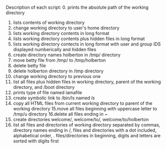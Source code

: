 Description of each script:
0. prints the absolute path of the working directory
1. lists contents of working directory
2. change working directory to user's home directory
3. lists working directory contents in long format
4. lists working directory contents plus hidden files in long format
5. lists working directory contects in long format with user and group IDS displayed numberically and hidden files
6. create directory names holberton in /tmp/ directory
7. move betty file from /tmp/ to /tmp/holberton
8. delete betty file 
9. delete holberton directory in /tmp directory
10. change working directory to previous one
11. list all files plus hidden files in working directory, parent of the working directory, and /boot directory
12. prints type of file named iamafile 
13. create symbolic link to /bin/ls named _ls_
14. copy all HTML files from current working directory to parent of the working directory 
15.move all files beginning with uppercase letter to /tmp/u directory
16.delete all files ending in ~
17. create directories welcome/, welcome/to/, welcome/to/holberton
18. list all files and directories of working directory separated by commas, directory names ending in /, files and directories with a dot included, alphabetical order, . files/directories in beginning, digits and letters are sorted with digits first